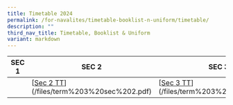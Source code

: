 ```yaml
---
title: Timetable 2024
permalink: /for-navalites/timetable-booklist-n-uniform/timetable/
description: ""
third_nav_title: Timetable, Booklist & Uniform
variant: markdown
---
```

| **SEC 1** | **SEC 2** | **SEC 3** | **SEC 4/5** |
| -------- | -------- | -------- |-------- |
| [](/files/term%203%20sec%201.pdf)| [[Sec 2 TT](/files/Sec_2_TT.pdf)](/files/term%203%20sec%202.pdf)| [[Sec 3 TT](/files/Sec3_TT.pdf)](/files/term%203%20sec%203.pdf)  |[[Sec 4&5 TT](/files/Sec_4_5_TT.pdf)](/files/term%203%20sec%204_5.pdf)  |